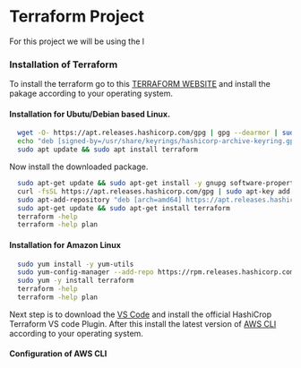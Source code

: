 
# Terraform Project


For this project we will be using the l
### Installation of Terraform
To install the terraform go to this [TERRAFORM WEBSITE](https://www.terraform.io/downloads) and install the pakage according to your operating system.
#### Installation for Ubutu/Debian based Linux.

```bash
  wget -O- https://apt.releases.hashicorp.com/gpg | gpg --dearmor | sudo tee /usr/share/keyrings/hashicorp-archive-keyring.gpg
  echo "deb [signed-by=/usr/share/keyrings/hashicorp-archive-keyring.gpg] https://apt.releases.hashicorp.com $(lsb_release -cs) main" | sudo tee /etc/apt/sources.list.d/hashicorp.list
  sudo apt update && sudo apt install terraform
```
Now install the downloaded package.
```bash
  sudo apt-get update && sudo apt-get install -y gnupg software-properties-common curl
  curl -fsSL https://apt.releases.hashicorp.com/gpg | sudo apt-key add -
  sudo apt-add-repository "deb [arch=amd64] https://apt.releases.hashicorp.com $(lsb_release -cs) main"
  sudo apt-get update && sudo apt-get install terraform
  terraform -help
  terraform -help plan
```

#### Installation for Amazon Linux
```bash
  sudo yum install -y yum-utils
  sudo yum-config-manager --add-repo https://rpm.releases.hashicorp.com/AmazonLinux/hashicorp.repo
  sudo yum -y install terraform
  terraform -help
  terraform -help plan  
```

Next step is to download the [VS Code](https://code.visualstudio.com/download) and install the official HashiCrop Terraform VS code Plugin. After this install the latest version of [AWS CLI](https://docs.aws.amazon.com/cli/latest/userguide/getting-started-install.html) according to your operating system.
#### Configuration of AWS CLI


### 